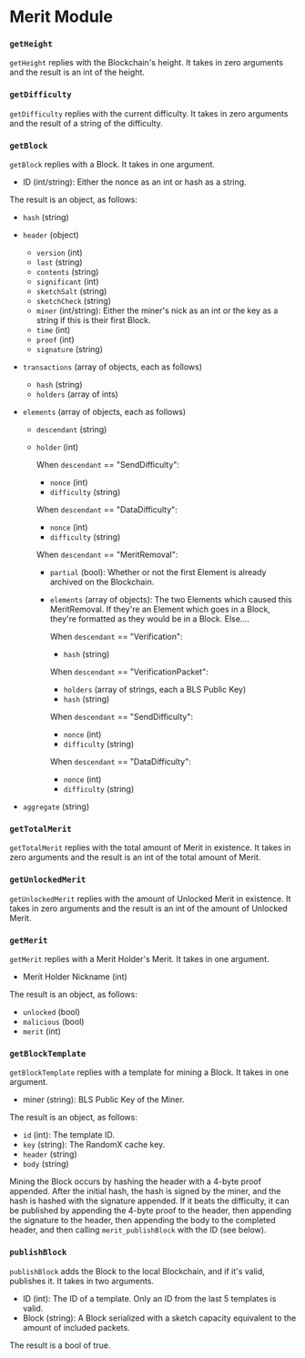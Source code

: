 # Merit Module

### `getHeight`

`getHeight` replies with the Blockchain's height. It takes in zero arguments and the result is an int of the height.

### `getDifficulty`

`getDifficulty` replies with the current difficulty. It takes in zero arguments and the result of a string of the difficulty.

### `getBlock`

`getBlock` replies with a Block. It takes in one argument.
- ID (int/string): Either the nonce as an int or hash as a string.

The result is an object, as follows:
- `hash`   (string)
- `header` (object)
    - `version`   (int)
    - `last`      (string)
    - `contents`  (string)
    - `significant` (int)
    - `sketchSalt`  (string)
    - `sketchCheck`  (string)
    - `miner`     (int/string): Either the miner's nick as an int or the key as a string if this is their first Block.
    - `time`      (int)
    - `proof`     (int)
    - `signature` (string)

- `transactions` (array of objects, each as follows)
    - `hash`    (string)
    - `holders` (array of ints)

- `elements` (array of objects, each as follows)
    - `descendant` (string)
    - `holder`     (int)

        When `descendant` == "SendDifficulty":
        - `nonce`      (int)
        - `difficulty` (string)

        When `descendant` == "DataDifficulty":
        - `nonce`      (int)
        - `difficulty` (string)

        When `descendant` == "MeritRemoval":
        - `partial`  (bool):             Whether or not the first Element is already archived on the Blockchain.
        - `elements` (array of objects): The two Elements which caused this MeritRemoval. If they're an Element which goes in a Block, they're formatted as they would be in a Block. Else....

            When `descendant` == "Verification":
            - `hash` (string)

            When `descendant` == "VerificationPacket":
            - `holders` (array of strings, each a BLS Public Key)
            - `hash` (string)

            When `descendant` == "SendDifficulty":
            - `nonce`      (int)
            - `difficulty` (string)

            When `descendant` == "DataDifficulty":
            - `nonce`      (int)
            - `difficulty` (string)

- `aggregate` (string)

### `getTotalMerit`

`getTotalMerit` replies with the total amount of Merit in existence. It takes in zero arguments and the result is an int of the total amount of Merit.

### `getUnlockedMerit`

`getUnlockedMerit` replies with the amount of Unlocked Merit in existence. It takes in zero arguments and the result is an int of the amount of Unlocked Merit.

### `getMerit`

`getMerit` replies with a Merit Holder's Merit. It takes in one argument.
- Merit Holder Nickname (int)

The result is an object, as follows:
- `unlocked`  (bool)
- `malicious` (bool)
- `merit`     (int)

### `getBlockTemplate`

`getBlockTemplate` replies with a template for mining a Block. It takes in one argument.
- miner (string): BLS Public Key of the Miner.

The result is an object, as follows:
- `id`     (int): The template ID.
- `key`    (string): The RandomX cache key.
- `header` (string)
- `body`   (string)

Mining the Block occurs by hashing the header with a 4-byte proof appended. After the initial hash, the hash is signed by the miner, and the hash is hashed with the signature appended. If it beats the difficulty, it can be published by appending the 4-byte proof to the header, then appending the signature to the header, then appending the body to the completed header, and then calling `merit_publishBlock` with the ID (see below).

### `publishBlock`

`publishBlock` adds the Block to the local Blockchain, and if it's valid, publishes it. It takes in two arguments.
- ID    (int): The ID of a template. Only an ID from the last 5 templates is valid.
- Block (string): A Block serialized with a sketch capacity equivalent to the amount of included packets.

The result is a bool of true.
